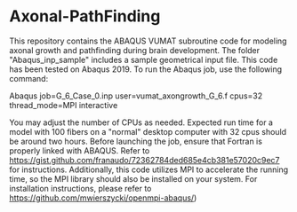 # Axonal-PathFinding
This repository contains the ABAQUS VUMAT subroutine code for modeling axonal growth and pathfinding during brain development. The folder "Abaqus_inp_sample" includes a sample geometrical input file. This code has been tested on Abaqus 2019. To run the Abaqus job, use the following command:

Abaqus job=G_6_Case_0.inp user=vumat_axongrowth_G_6.f cpus=32 thread_mode=MPI interactive

You may adjust the number of CPUs as needed. Expected run time for a model with 100 fibers on a "normal" desktop computer with 32 cpus should be around two hours.
Before launching the job, ensure that Fortran is properly linked with ABAQUS. Refer to https://gist.github.com/franaudo/72362784ded685e4cb381e57020c9ec7 for instructions. 
Additionally, this code utilizes MPI to accelerate the running time, so the MPI library should also be installed on your system. For installation instructions, please refer to https://github.com/mwierszycki/openmpi-abaqus/)
